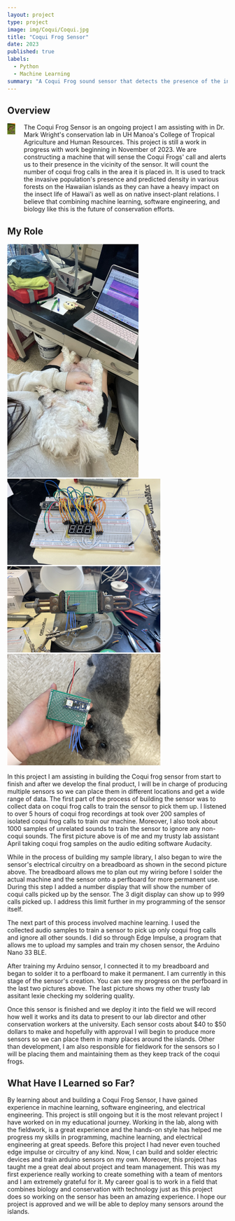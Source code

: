 ```yaml
---
layout: project
type: project
image: img/Coqui/Coqui.jpg
title: "Coqui Frog Sensor"
date: 2023
published: true
labels:
  - Python
  - Machine Learning
summary: "A Coqui Frog sound sensor that detects the presence of the invasive species."
---
```


## Overview
<div style="display: flex; align-items: flex-start;">
  <div style="margin-right: 20px;">
    <img width="200px" src="../img/Coqui/Coqui.jpg" class="img-thumbnail" >
  </div>
  <div>
    The Coqui Frog Sensor is an ongoing project I am assisting with in Dr. Mark Wright's conservation lab in UH Manoa's College of Tropical Agriculture and Human Resources. This project is still a work in progress with work beginning in November of 2023. We are constructing a machine that will sense the Coqui Frogs' call and alerts us to their presence in the vicinity of the sensor. It will count the number of coqui frog calls in the area it is placed in. It is used to track the invasive population's presence and predicted density in various forests on the Hawaiian islands as they can have a heavy impact on the insect life of Hawai'i as well as on native insect-plant relations. I believe that combining machine learning, software engineering, and biology like this is the future of conservation efforts. 
  </div>
</div>

## My Role
<div class="text-center p-4">
    <img width="300px" src="../img/Coqui/April.jpeg" class="img-thumbnail" >
    <img width="350px" src="../img/Coqui/CoquiBreadBoard.jpeg" class="img-thumbnail" >
    <img width="350px" src="../img/Coqui/PerfBoard.jpeg" class="img-thumbnail" >
    <img width="350px" src="../img/Coqui/SensorLexie.jpeg" class="img-thumbnail" >
</div>

In this project I am assisting in building the Coqui frog sensor from start to finish and after we develop the final product, I will be in charge of producing multiple sensors so we can place them in different locations and get a wide range of data. The first part of the process of building the sensor was to collect data on coqui frog calls to train the sensor to pick them up. I listened to over 5 hours of coqui frog recordings at took over 200 samples of isolated coqui frog calls to train our machine. Moreover, I also took about 1000 samples of unrelated sounds to train the sensor to ignore any non-coqui sounds. The first picture above is of me and my trusty lab assistant April taking coqui frog samples on the audio editing software Audacity. 

While in the process of building my sample library, I also began to wire the sensor's electrical circuitry on a breadboard as shown in the second picture above. The breadboard allows me to plan out my wiring before I solder the actual machine and the sensor onto a perfboard for more permanent use. During this step I added a number display that will show the number of coqui calls picked up by the sensor. The 3 digit display can show up to 999 calls picked up. I address this limit further in my programming of the sensor itself. 

The next part of this process involved machine learning. I used the collected audio samples to train a sensor to pick up only coqui frog calls and ignore all other sounds. I did so through Edge Impulse, a program that allows me to upload my samples and train my chosen sensor, the Arduino Nano 33 BLE.

After training my Arduino sensor, I connected it to my breadboard and began to solder it to a perfboard to make it permanent. I am currently in this stage of the sensor's creation. You can see my progress on the perfboard in the last two pictures above. The last picture shows my other trusty lab assitant lexie checking my soldering quality.

Once this sensor is finished and we deploy it into the field we will record how well it works and its data to present to our lab director and other conservation workers at the university. Each sensor costs about $40 to $50 dollars to make and hopefully with approval I will begin to produce more sensors so we can place them in many places around the islands. Other than development, I am also responsible for fieldwork for the sensors so I will be placing them and maintaining them as they keep track of the coqui frogs. 

## What Have I Learned so Far?
By learning about and building a Coqui Frog Sensor, I have gained experience in machine learning, software engineering, and electrical engineering. This project is still ongoing but it is the most relevant project I have worked on in my educational journey. Working in the lab, along with the fieldwork, is a great experience and the hands-on style has helped me progress my skills in programming, machine learning, and electrical engineering at great speeds. Before this project I had never even touched edge impulse or circuitry of any kind. Now, I can build and solder electric devices and train arduino sensors on my own. Moreover, this project has taught me a great deal about project and team management. This was my first experience really working to create something with a team of mentors and I am extremely grateful for it. My career goal is to work in a field that combines biology and conservation with technology just as this project does so working on the sensor has been an amazing experience. I hope our project is approved and we will be able to deploy many sensors around the islands. 
